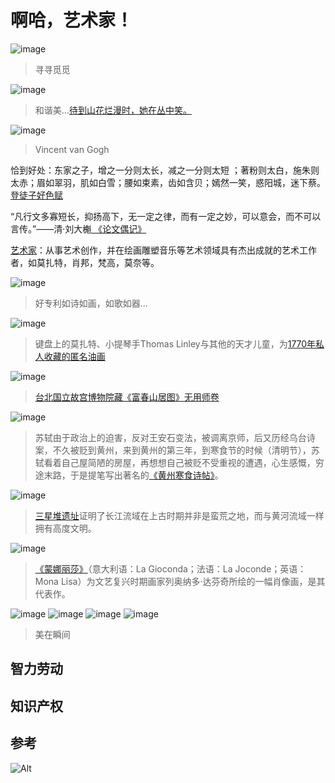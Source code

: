 # 啊哈，艺术家！

![image](https://user-images.githubusercontent.com/101451057/158012022-449a96eb-130a-4a4b-93a5-56aa7740a10b.png)
> 寻寻觅觅

![image](https://user-images.githubusercontent.com/101451057/158011750-9f1cf2df-3b98-4b1b-8525-b97f7ea6d1da.png)
> 和谐美...[待到山花烂漫时，她在丛中笑。](https://m.shicimingju.com/1608.html)

![image](https://user-images.githubusercontent.com/101451057/158010557-d3564d88-cc23-400e-bdc9-cd3869754899.png)
> Vincent van Gogh

恰到好处：东家之子，增之一分则太长，减之一分则太短 ；著粉则太白，施朱则太赤；眉如翠羽，肌如白雪；腰如束素，齿如含贝；嫣然一笑，惑阳城，迷下蔡。[登徒子好色赋](https://baike.baidu.com/item/%E7%99%BB%E5%BE%92%E5%AD%90%E5%A5%BD%E8%89%B2%E8%B5%8B/2482573)

“凡行文多寡短长，抑扬高下，无一定之律，而有一定之妙，可以意会，而不可以言传。”——清·刘大櫆[ 《论文偶记》](https://baike.baidu.com/item/%E5%8F%AA%E5%8F%AF%E6%84%8F%E4%BC%9A%EF%BC%8C%E4%B8%8D%E5%8F%AF%E8%A8%80%E4%BC%A0/2063652)

[艺术家](https://baike.baidu.com/item/%E8%89%BA%E6%9C%AF%E5%AE%B6/23418)：从事艺术创作，并在绘画雕塑音乐等艺术领域具有杰出成就的艺术工作者，如莫扎特，肖邦，梵高，莫奈等。

![image](https://user-images.githubusercontent.com/101451057/158010591-015e8e8f-6e9c-4964-852f-e36445010b32.png)
> 好专利如诗如画，如歌如器...

![image](https://user-images.githubusercontent.com/101451057/158011280-ed4a1b06-ff02-4578-9dcc-ef0373a658e1.png)
> 键盘上的莫扎特、小提琴手Thomas Linley与其他的天才儿童，为[1770年私人收藏的匿名油画](https://zh.wikipedia.org/wiki/%E6%B2%83%E5%B0%94%E5%A4%AB%E5%86%88%C2%B7%E9%98%BF%E9%A9%AC%E5%BE%B7%E4%B9%8C%E6%96%AF%C2%B7%E8%8E%AB%E6%89%8E%E7%89%B9)

![image](https://user-images.githubusercontent.com/101451057/158010688-f84c2a24-4609-402e-bbb6-5e5839e81ee2.png)
> [台北国立故宫博物院藏《富春山居图》无用师卷](https://zh.wikipedia.org/wiki/%E5%AF%8C%E6%98%A5%E5%B1%B1%E5%B1%85%E5%9B%BE)

![image](https://user-images.githubusercontent.com/101451057/158010722-ed2813f0-8a3d-47cf-abcc-cfedd70eb6c0.png)
> 苏轼由于政治上的迫害，反对王安石变法，被调离京师，后又历经乌台诗案，不久被贬到黄州，来到黄州的第三年，到寒食节的时候（清明节），苏轼看着自己屋简陋的房屋，再想想自己被贬不受重视的遭遇，心生感慨，穷途末路，于是提笔写出著名的[《黄州寒食诗帖》](https://www.sohu.com/a/327300591_120094474)。

![image](https://user-images.githubusercontent.com/101451057/158010794-c52645d5-8c27-406a-842f-46a2051a600c.png)
> [三星堆遗址](https://zh.wikipedia.org/wiki/%E4%B8%89%E6%98%9F%E5%A0%86%E9%81%97%E5%9D%80)证明了长江流域在上古时期并非是蛮荒之地，而与黄河流域一样拥有高度文明。

![image](https://user-images.githubusercontent.com/101451057/158011488-c5437036-5e2d-4cee-b61f-6700b865bb77.png)
> [《蒙娜丽莎》](https://zh.wikipedia.org/wiki/%E8%92%99%E5%A8%9C%E4%B8%BD%E8%8E%8E)（意大利语：La Gioconda；法语：La Joconde；英语：Mona Lisa）为文艺复兴时期画家列奥纳多·达芬奇所绘的一幅肖像画，是其代表作。

![image](https://user-images.githubusercontent.com/101451057/158011763-97355acd-d59c-4836-a7f2-fc7258b00053.png)
![image](https://user-images.githubusercontent.com/101451057/158011768-d1bcded1-b65e-46d5-8d80-42aeda025241.png)
![image](https://user-images.githubusercontent.com/101451057/158011787-e25b3657-6d30-4990-891e-e5a5077edb8a.png)
![image](https://user-images.githubusercontent.com/101451057/158011794-1626c8e0-e71c-4260-b1cf-5991aecdcaa5.png)
> 美在瞬间

## 智力劳动

## 知识产权



## 参考

![Alt](https://repobeats.axiom.co/api/embed/f44b47e54dcc10fc93f2ee8ee05ef5e4d21a4791.svg "Repobeats analytics image")

